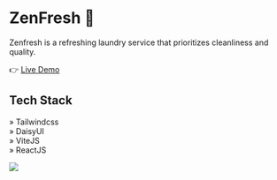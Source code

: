 # ZenFresh 🧼 

Zenfresh is a refreshing laundry service that prioritizes cleanliness and quality.

👉 [Live Demo](https://zenfresh.netlify.app/)

## Tech Stack
» Tailwindcss
<br/>
» DaisyUI
<br/>
» ViteJS
<br/>
» ReactJS 

<img src="https://umarjihad.netlify.app/pic/zenfresh.png" />
